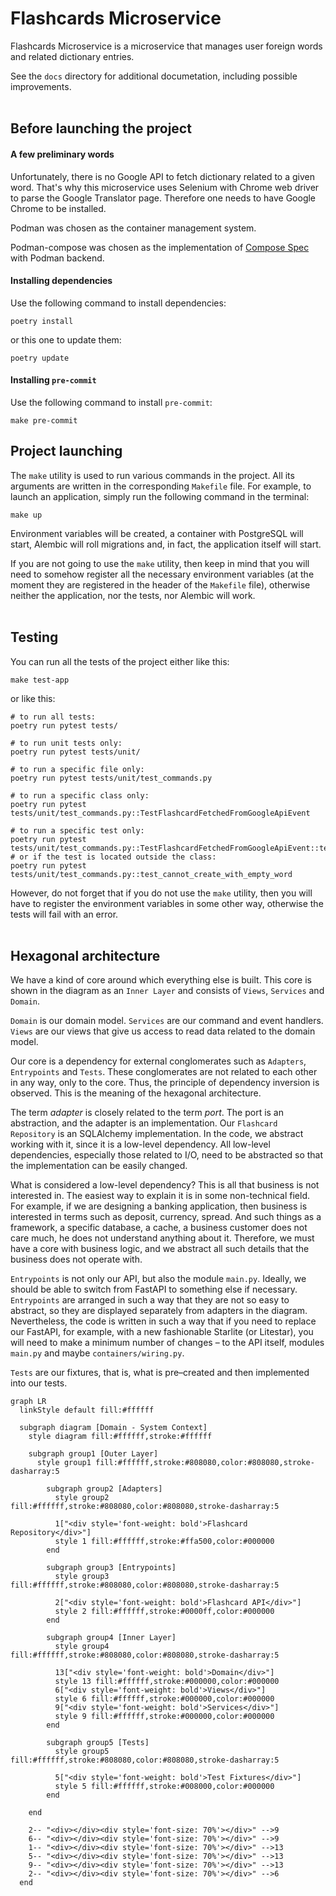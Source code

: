 # Flashcards Microservice

Flashcards Microservice is a microservice that manages user foreign words and related dictionary entries.

See the `docs` directory for additional documetation, including possible improvements.
<br />
<br />

## Before launching the project

#### A few preliminary words

Unfortunately, there is no Google API to fetch dictionary related to a given word.
That's why this microservice uses Selenium with Chrome web driver to parse the Google Translator page. Therefore one needs to have Google Chrome to be installed.

Podman was chosen as the container management system.

Podman-compose was chosen as the implementation of [Compose Spec](https://compose-spec.io/) with Podman backend.

#### Installing dependencies

Use the following command to install dependencies:

```shell
poetry install
```

or this one to update them:

```shell
poetry update
```

#### Installing `pre-commit`

Use the following command to install `pre-commit`:

```shell
make pre-commit
```

## Project launching

The `make` utility is used to run various commands in the project. All its arguments are written in the corresponding `Makefile` file. For example, to launch an application, simply run the following command in the terminal:

```shell
make up
```

Environment variables will be created, a container with PostgreSQL will start, Alembic will roll migrations and, in fact, the application itself will start.

If you are not going to use the `make` utility, then keep in mind that you will need to somehow register all the necessary environment variables (at the moment they are registered in the header of the `Makefile` file), otherwise neither the application, nor the tests, nor Alembic will work.
<br />
<br />

## Testing

You can run all the tests of the project either like this:

```shell
make test-app
```

or like this:

```shell
# to run all tests:
poetry run pytest tests/

# to run unit tests only:
poetry run pytest tests/unit/

# to run a specific file only:
poetry run pytest tests/unit/test_commands.py

# to run a specific class only:
poetry run pytest tests/unit/test_commands.py::TestFlashcardFetchedFromGoogleApiEvent

# to run a specific test only:
poetry run pytest tests/unit/test_commands.py::TestFlashcardFetchedFromGoogleApiEvent::test_cannot_create_with_empty_word
# or if the test is located outside the class:
poetry run pytest tests/unit/test_commands.py::test_cannot_create_with_empty_word
```

However, do not forget that if you do not use the `make` utility, then you will have to register the environment variables in some other way, otherwise the tests will fail with an error.
<br />
<br />

## Hexagonal architecture

We have a kind of core around which everything else is built. This core is shown in the diagram as an `Inner Layer` and consists of `Views`, `Services` and `Domain`.

`Domain` is our domain model.
`Services` are our command and event handlers.
`Views` are our views that give us access to read data related to the domain model.

Our core is a dependency for external conglomerates such as `Adapters`, `Entrypoints` and `Tests`. These conglomerates are not related to each other in any way, only to the core. Thus, the principle of dependency inversion is observed. This is the meaning of the hexagonal architecture.

The term *adapter* is closely related to the term *port*. The port is an abstraction, and the adapter is an implementation. Our `Flashcard Repository` is an SQLAlchemy implementation. In the code, we abstract working with it, since it is a low-level dependency. All low-level dependencies, especially those related to I/O, need to be abstracted so that the implementation can be easily changed.

What is considered a low-level dependency? This is all that business is not interested in. The easiest way to explain it is in some non-technical field. For example, if we are designing a banking application, then business is interested in terms such as deposit, currency, spread. And such things as a framework, a specific database, a cache, a business customer does not care much, he does not understand anything about it. Therefore, we must have a core with business logic, and we abstract all such details that the business does not operate with.

`Entrypoints` is not only our API, but also the module `main.py`. Ideally, we should be able to switch from FastAPI to something else if necessary. `Entrypoints` are arranged in such a way that they are not so easy to abstract, so they are displayed separately from adapters in the diagram. Nevertheless, the code is written in such a way that if you need to replace our FastAPI, for example, with a new fashionable Starlite (or Litestar), you will need to make a minimum number of changes – to the API itself, modules `main.py` and maybe `containers/wiring.py`.

`Tests` are our fixtures, that is, what is pre–created and then implemented into our tests.

```mermaid
graph LR
  linkStyle default fill:#ffffff

  subgraph diagram [Domain - System Context]
    style diagram fill:#ffffff,stroke:#ffffff

    subgraph group1 [Outer Layer]
      style group1 fill:#ffffff,stroke:#808080,color:#808080,stroke-dasharray:5

        subgraph group2 [Adapters]
          style group2 fill:#ffffff,stroke:#808080,color:#808080,stroke-dasharray:5

          1["<div style='font-weight: bold'>Flashcard Repository</div>"]
          style 1 fill:#ffffff,stroke:#ffa500,color:#000000
        end

        subgraph group3 [Entrypoints]
          style group3 fill:#ffffff,stroke:#808080,color:#808080,stroke-dasharray:5

          2["<div style='font-weight: bold'>Flashcard API</div>"]
          style 2 fill:#ffffff,stroke:#0000ff,color:#000000
        end

        subgraph group4 [Inner Layer]
          style group4 fill:#ffffff,stroke:#808080,color:#808080,stroke-dasharray:5

          13["<div style='font-weight: bold'>Domain</div>"]
          style 13 fill:#ffffff,stroke:#000000,color:#000000
          6["<div style='font-weight: bold'>Views</div>"]
          style 6 fill:#ffffff,stroke:#000000,color:#000000
          9["<div style='font-weight: bold'>Services</div>"]
          style 9 fill:#ffffff,stroke:#000000,color:#000000
        end

        subgraph group5 [Tests]
          style group5 fill:#ffffff,stroke:#808080,color:#808080,stroke-dasharray:5

          5["<div style='font-weight: bold'>Test Fixtures</div>"]
          style 5 fill:#ffffff,stroke:#008000,color:#000000
        end

    end

    2-- "<div></div><div style='font-size: 70%'></div>" -->9
    6-- "<div></div><div style='font-size: 70%'></div>" -->9
    1-- "<div></div><div style='font-size: 70%'></div>" -->13
    5-- "<div></div><div style='font-size: 70%'></div>" -->13
    9-- "<div></div><div style='font-size: 70%'></div>" -->13
    2-- "<div></div><div style='font-size: 70%'></div>" -->6
  end
```
